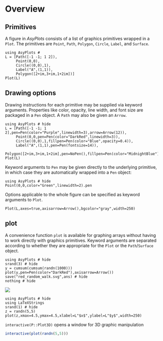 
# Overview

## Primitives

A figure in *AsyPlots* consists of a list of graphics primitives wrapped in a `Plot`. The primitives are `Point`, `Path`, `Polygon`, `Circle`, `Label`, and `Surface`.

```@example
using AsyPlots #
L = [Path([-1 -1; 1 2]),
     Point(0,0),
     Circle((0,0),1),
     Label("A",(1,1)),
     Polygon([2+im,3+im,1+2im])]
Plot(L)
```

## Drawing options

Drawing instructions for each primitive may be supplied via keyword arguments. Properties like color, opacity, line width, and font size are packaged in a `Pen` object. A `Path` may also be given an `Arrow`.

```@example 2
using AsyPlots # hide
L = [Path([-1 -1; 1 2],pen=Pen(color="Purple",linewidth=3),arrow=Arrow(12)),
     Point(0,0,pen=Pen(color="DarkRed",linewidth=3)),
     Circle((0,0),1,fillpen=Pen(color="Blue",opacity=0.4)),
     Label("A",(1,1),pen=Pen(fontsize=14)),
     Polygon([2+im,3+im,1+2im],pen=NoPen(),fillpen=Pen(color="MidnightBlue"))]
Plot(L)
```

Keyword arguments to `Pen` may be given directly to the underlying primitive, in which case they are automatically wrapped into a `Pen` object:

```@example
using AsyPlots # hide
Point(0,0,color="Green",linewidth=2).pen
```

Options applicable to the whole figure can be specified as keyword arguments to  `Plot`.

```@example 2
Plot(L,axes=true,axisarrow=Arrow(),bgcolor="gray",width=250)
```

## plot

A convenience function `plot` is available for graphing arrays without having to work directly with graphics primitives. Keyword arguments are separated according to whether they are appropriate for the `Plot` or the `Path`/`Surface` object.

```@example
using AsyPlots # hide
srand(3) # hide
y = cumsum(cumsum(randn(1000)))
plot(y,pen=Pen(color="DarkRed"),axisarrow=Arrow())
save("red_random_walk.svg",ans) # hide
nothing # hide
```

![](red_random_walk.svg)

```@example
using AsyPlots # hide
using LaTeXStrings
srand(1) # hide
z = randn(5,5)
plot(z,xmax=4.5,ymax=4.5,xlabel=L"$x$",ylabel=L"$y$",width=250)
```

`interactive(P::Plot3D)` opens a window for 3D graphic manipulation

```julia
interactive(plot(randn(5,5)))
```

